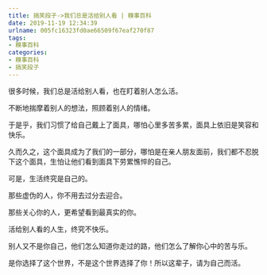 ```yaml
---
title: 搞笑段子->我们总是活给别人看 | 糗事百科
date: 2019-11-19 12:34:39
urlname: 005fc16323fd0ae66509f67eaf270f87
tags: 
- 糗事百科
categories:
- 糗事百科
- 搞笑段子
---
```

很多时候，我们总是活给别人看，也在盯着别人怎么活。

不断地揣摩着别人的想法，照顾着别人的情绪。

于是乎，我们习惯了给自己戴上了面具，哪怕心里多苦多累，面具上依旧是笑容和快乐。

久而久之，这个面具成为了我们的一部分，哪怕是在亲人朋友面前，我们都不忍脱下这个面具，生怕让他们看到面具下劳累憔悴的自己。

可是，生活终究是自己的。

那些虚伪的人，你不用去过分去迎合。

那些关心你的人，更希望看到最真实的你。

活给别人看的人生，终究不快乐。

别人又不是你自己，他们怎么知道你走过的路，他们怎么了解你心中的苦与乐。

是你选择了这个世界，不是这个世界选择了你！所以这辈子，请为自己而活。



